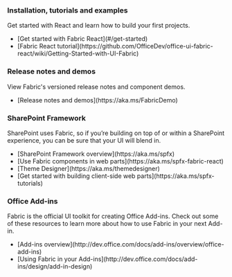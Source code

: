 ### Installation, tutorials and examples

Get started with React and learn how to build your first projects.

<ul class="md-list--flex">
  <li class="mdut--full">[Get started with Fabric React](#/get-started)</li>
  <li class="mdut--full">[Fabric React tutorial](https://github.com/OfficeDev/office-ui-fabric-react/wiki/Getting-Started-with-UI-Fabric)</li>
</ul>

### Release notes and demos

View Fabric's versioned release notes and component demos.

<ul class="md-list--flex">
  <li class="mdut--full">[Release notes and demos](https://aka.ms/FabricDemo)</li>
</ul>

<h3 id="sharepoint-framework-dev">SharePoint Framework</h3>

SharePoint uses Fabric, so if you’re building on top of or within a SharePoint experience, you can be sure that your UI will blend in.

<ul class="md-list--flex">
  <li class="mdut--half">[SharePoint Framework overview](https://aka.ms/spfx)</li>
  <li class="mdut--half">[Use Fabric components in web parts](https://aka.ms/spfx-fabric-react)</li>
  <li class="mdut--half">[Theme Designer](https://aka.ms/themedesigner)</li>
  <li class="mdut--half">[Get started with building client-side web parts](https://aka.ms/spfx-tutorials)</li>
</ul>

<h3 id="office-add-ins-dev">Office Add-ins</h3>

Fabric is the official UI toolkit for creating Office Add-ins. Check out some of these resources to learn more about how to use Fabric in your next Add-in.

<ul class="md-list--flex">
  <li class="mdut--full">[Add-ins overview](http://dev.office.com/docs/add-ins/overview/office-add-ins)</li>
  <li class="mdut--full">[Using Fabric in your Add-ins](http://dev.office.com/docs/add-ins/design/add-in-design)</li>
</ul>
